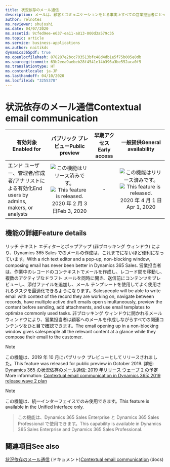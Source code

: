 ```yaml
---
title: 状況依存のメール通信
description: メールは、顧客とコミュニケーションをとる事実上すべての営業担当者にとって中心的なシナリオです。
author: relnotes
ms.reviewer: shujoshi
ms.date: 04/07/2020
ms.assetid: 9cfed9ee-e637-ea11-a813-000d3a579c35
ms.topic: article
ms.service: business-applications
ms.author: naitikds
dynamics365pdf: true
ms.openlocfilehash: 878287e2bcc703513bfc48d4db1e5f75b005e0db
ms.sourcegitcommit: 63b2eea9aebeb28f4541e14b396a3be552aca0f5
ms.translationtype: HT
ms.contentlocale: ja-JP
ms.lasthandoff: 04/10/2020
ms.locfileid: "3255378"
---
```

# <a name="contextual-email-communication"></a><span data-ttu-id="07338-103">状況依存のメール通信</span><span class="sxs-lookup"><span data-stu-id="07338-103">Contextual email communication</span></span>


| <span data-ttu-id="07338-104">有効対象</span><span class="sxs-lookup"><span data-stu-id="07338-104">Enabled for</span></span>    |  <span data-ttu-id="07338-105">パブリック プレビュー</span><span class="sxs-lookup"><span data-stu-id="07338-105">Public preview</span></span> | <span data-ttu-id="07338-106">早期アクセス</span><span class="sxs-lookup"><span data-stu-id="07338-106">Early access</span></span> | <span data-ttu-id="07338-107">一般提供</span><span class="sxs-lookup"><span data-stu-id="07338-107">General availability</span></span> | 
| ---------- | :----------: |:----------: |:----------: |
|<span data-ttu-id="07338-108">エンド ユーザー、管理者/作成者/アナリストによる有効化</span><span class="sxs-lookup"><span data-stu-id="07338-108">End users by admins, makers, or analysts</span></span>|<span data-ttu-id="07338-109">![この機能はリリース済みです。](/dynamics365-release-plan/media/green-checkmark.png "この機能はリリース済みです。")</span><span class="sxs-lookup"><span data-stu-id="07338-109">![This feature is released.](/dynamics365-release-plan/media/green-checkmark.png "This feature is released.")</span></span> <span data-ttu-id="07338-110">2020 年 2 月 3 日</span><span class="sxs-lookup"><span data-stu-id="07338-110">Feb 3, 2020</span></span>|-| <span data-ttu-id="07338-111">![この機能はリリース済みです。](/dynamics365-release-plan/media/green-checkmark.png "この機能はリリース済みです。")</span><span class="sxs-lookup"><span data-stu-id="07338-111">![This feature is released.](/dynamics365-release-plan/media/green-checkmark.png "This feature is released.")</span></span> <span data-ttu-id="07338-112">2020 年 4 月 1 日</span><span class="sxs-lookup"><span data-stu-id="07338-112">Apr 1, 2020</span></span>|






## <a name="feature-details"></a><span data-ttu-id="07338-113">機能の詳細</span><span class="sxs-lookup"><span data-stu-id="07338-113">Feature details</span></span>
<!--feature detail start -->
<span data-ttu-id="07338-114">リッチ テキスト エディターとポップアップ (非ブロッキング ウィンドウ) により、Dynamics 365 Sales でのメールの作成は、これまでにないほど便利になっています。</span><span class="sxs-lookup"><span data-stu-id="07338-114">With a rich text editor and a pop-up, non-blocking window, composing email has never been better in Dynamics 365 Sales.</span></span> <span data-ttu-id="07338-115">営業担当者は、作業中のレコードのコンテキストでメールを作成し、レコード間を移動し、複数のアクティブなドラフト メールを同時に開き、送信前にコンテンツをプレビューし、添付ファイルを追加し、メール テンプレートを使用してよく使用されるタスクを最適化できるようになります。</span><span class="sxs-lookup"><span data-stu-id="07338-115">Salespeople will be able to write email with context of the record they are working on, navigate between records, have multiple active draft emails open simultaneously, preview the content before sending, add attachments, and use email templates to optimize commonly used tasks.</span></span> <span data-ttu-id="07338-116">非ブロッキング ウィンドウに開かれるメール ウィンドウにより、営業担当者は顧客へのメールを作成しながらすべての関連コンテンツをひと目で確認できます。</span><span class="sxs-lookup"><span data-stu-id="07338-116">The email opening up in a non-blocking window gives salespeople all the relevant content at a glance while they compose their email to the customer.</span></span> 

<!--
![Compose email without losing context](media/features-1.png "Compose email without losing context") -->

> [!NOTE]
> <span data-ttu-id="07338-117">この機能は、2019 年 10 月にパブリック プレビューとしてリリースされました。</span><span class="sxs-lookup"><span data-stu-id="07338-117">This feature was released for public preview in October 2019.</span></span> <span data-ttu-id="07338-118">詳細: [Dynamics 365 の状況依存のメール通信: 2019 年リリース ウェーブ 2 の予定](https://docs.microsoft.com/dynamics365-release-plan/2019wave2/dynamics365-sales/contextual-email-communication)</span><span class="sxs-lookup"><span data-stu-id="07338-118">More information: [Contextual email communication in Dynamics 365: 2019 release wave 2 plan](https://docs.microsoft.com/dynamics365-release-plan/2019wave2/dynamics365-sales/contextual-email-communication)</span></span>
<!--feature detail end -->


> [!NOTE]
> <span data-ttu-id="07338-119">この機能は、統一インターフェイスでのみ使用できます。</span><span class="sxs-lookup"><span data-stu-id="07338-119">This feature is available in the Unified Interface only.</span></span> 

> <span data-ttu-id="07338-120">この機能は、Dynamics 365 Sales Enterprise と Dynamics 365 Sales Professional で使用できます。</span><span class="sxs-lookup"><span data-stu-id="07338-120">This capability is available in Dynamics 365 Sales Enterprise and Dynamics 365 Sales Professional.</span></span>







## <a name="see-also"></a><span data-ttu-id="07338-121">関連項目</span><span class="sxs-lookup"><span data-stu-id="07338-121">See also</span></span>

<!--docs start-->
<span data-ttu-id="07338-122">[状況依存のメール通信](https://docs.microsoft.com/dynamics365-release-plan/2019wave2/dynamics365-sales/contextual-email-communication) (ドキュメント)</span><span class="sxs-lookup"><span data-stu-id="07338-122">[Contextual email communication](https://docs.microsoft.com/dynamics365-release-plan/2019wave2/dynamics365-sales/contextual-email-communication) (docs)</span></span>
<!--docs end-->
